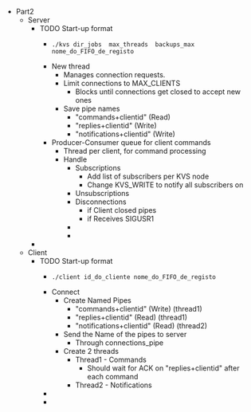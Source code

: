 - Part2
	- Server
		- TODO Start-up format
			- ```shell
			  ./kvs dir_jobs  max_threads  backups_max  nome_do_FIFO_de_registo
			  ```
			- New thread
				- Manages connection requests.
				- Limit connections to MAX_CLIENTS
					- Blocks until connections get closed to accept new ones
				- Save pipe names
					- "commands+clientid" (Read)
					- "replies+clientid" (Write)
					- "notifications+clientid" (Write)
			- Producer-Consumer queue for client commands
				- Thread per client, for command processing
				- Handle
					- Subscriptions
						- Add list of subscribers per KVS node
						- Change KVS_WRITE to notify all subscribers on
					- Unsubscriptions
					- Disconnections
						- if Client closed pipes
						- if Receives SIGUSR1
					-
					-
		-
	- Client
		- TODO Start-up format
			- ```shell
			  ./client id_do_cliente nome_do_FIFO_de_registo
			  ```
			- Connect
				- Create Named Pipes
					- "commands+clientid" (Write) (thread1)
					- "replies+clientid" (Read) (thread1)
					- "notifications+clientid" (Read) (thread2)
				- Send the Name of the pipes to server
					- Through connections_pipe
				- Create 2 threads
					- Thread1 - Commands
						- Should wait for ACK on "replies+clientid" after each command
					- Thread2 - Notifications
			-
			-